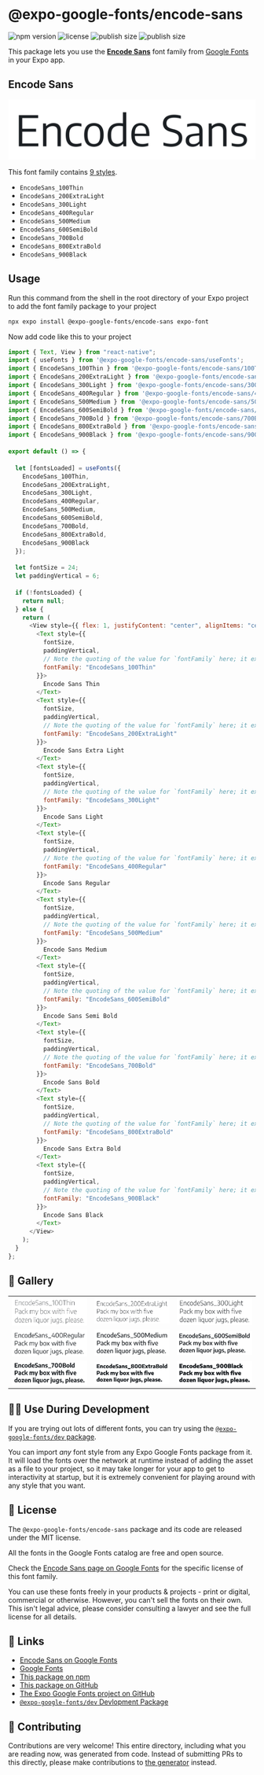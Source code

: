 # @expo-google-fonts/encode-sans

![npm version](https://flat.badgen.net/npm/v/@expo-google-fonts/encode-sans)
![license](https://flat.badgen.net/github/license/expo/google-fonts)
![publish size](https://flat.badgen.net/packagephobia/install/@expo-google-fonts/encode-sans)
![publish size](https://flat.badgen.net/packagephobia/publish/@expo-google-fonts/encode-sans)

This package lets you use the [**Encode Sans**](https://fonts.google.com/specimen/Encode+Sans) font family from [Google Fonts](https://fonts.google.com/) in your Expo app.

## Encode Sans

![Encode Sans](./font-family.png)

This font family contains [9 styles](#-gallery).

- `EncodeSans_100Thin`
- `EncodeSans_200ExtraLight`
- `EncodeSans_300Light`
- `EncodeSans_400Regular`
- `EncodeSans_500Medium`
- `EncodeSans_600SemiBold`
- `EncodeSans_700Bold`
- `EncodeSans_800ExtraBold`
- `EncodeSans_900Black`

## Usage

Run this command from the shell in the root directory of your Expo project to add the font family package to your project

```sh
npx expo install @expo-google-fonts/encode-sans expo-font
```

Now add code like this to your project

```js
import { Text, View } from "react-native";
import { useFonts } from '@expo-google-fonts/encode-sans/useFonts';
import { EncodeSans_100Thin } from '@expo-google-fonts/encode-sans/100Thin';
import { EncodeSans_200ExtraLight } from '@expo-google-fonts/encode-sans/200ExtraLight';
import { EncodeSans_300Light } from '@expo-google-fonts/encode-sans/300Light';
import { EncodeSans_400Regular } from '@expo-google-fonts/encode-sans/400Regular';
import { EncodeSans_500Medium } from '@expo-google-fonts/encode-sans/500Medium';
import { EncodeSans_600SemiBold } from '@expo-google-fonts/encode-sans/600SemiBold';
import { EncodeSans_700Bold } from '@expo-google-fonts/encode-sans/700Bold';
import { EncodeSans_800ExtraBold } from '@expo-google-fonts/encode-sans/800ExtraBold';
import { EncodeSans_900Black } from '@expo-google-fonts/encode-sans/900Black';

export default () => {

  let [fontsLoaded] = useFonts({
    EncodeSans_100Thin, 
    EncodeSans_200ExtraLight, 
    EncodeSans_300Light, 
    EncodeSans_400Regular, 
    EncodeSans_500Medium, 
    EncodeSans_600SemiBold, 
    EncodeSans_700Bold, 
    EncodeSans_800ExtraBold, 
    EncodeSans_900Black
  });

  let fontSize = 24;
  let paddingVertical = 6;

  if (!fontsLoaded) {
    return null;
  } else {
    return (
      <View style={{ flex: 1, justifyContent: "center", alignItems: "center" }}>
        <Text style={{
          fontSize,
          paddingVertical,
          // Note the quoting of the value for `fontFamily` here; it expects a string!
          fontFamily: "EncodeSans_100Thin"
        }}>
          Encode Sans Thin
        </Text>
        <Text style={{
          fontSize,
          paddingVertical,
          // Note the quoting of the value for `fontFamily` here; it expects a string!
          fontFamily: "EncodeSans_200ExtraLight"
        }}>
          Encode Sans Extra Light
        </Text>
        <Text style={{
          fontSize,
          paddingVertical,
          // Note the quoting of the value for `fontFamily` here; it expects a string!
          fontFamily: "EncodeSans_300Light"
        }}>
          Encode Sans Light
        </Text>
        <Text style={{
          fontSize,
          paddingVertical,
          // Note the quoting of the value for `fontFamily` here; it expects a string!
          fontFamily: "EncodeSans_400Regular"
        }}>
          Encode Sans Regular
        </Text>
        <Text style={{
          fontSize,
          paddingVertical,
          // Note the quoting of the value for `fontFamily` here; it expects a string!
          fontFamily: "EncodeSans_500Medium"
        }}>
          Encode Sans Medium
        </Text>
        <Text style={{
          fontSize,
          paddingVertical,
          // Note the quoting of the value for `fontFamily` here; it expects a string!
          fontFamily: "EncodeSans_600SemiBold"
        }}>
          Encode Sans Semi Bold
        </Text>
        <Text style={{
          fontSize,
          paddingVertical,
          // Note the quoting of the value for `fontFamily` here; it expects a string!
          fontFamily: "EncodeSans_700Bold"
        }}>
          Encode Sans Bold
        </Text>
        <Text style={{
          fontSize,
          paddingVertical,
          // Note the quoting of the value for `fontFamily` here; it expects a string!
          fontFamily: "EncodeSans_800ExtraBold"
        }}>
          Encode Sans Extra Bold
        </Text>
        <Text style={{
          fontSize,
          paddingVertical,
          // Note the quoting of the value for `fontFamily` here; it expects a string!
          fontFamily: "EncodeSans_900Black"
        }}>
          Encode Sans Black
        </Text>
      </View>
    );
  }
};
```

## 🔡 Gallery


||||
|-|-|-|
|![EncodeSans_100Thin](./100Thin/EncodeSans_100Thin.ttf.png)|![EncodeSans_200ExtraLight](./200ExtraLight/EncodeSans_200ExtraLight.ttf.png)|![EncodeSans_300Light](./300Light/EncodeSans_300Light.ttf.png)||
|![EncodeSans_400Regular](./400Regular/EncodeSans_400Regular.ttf.png)|![EncodeSans_500Medium](./500Medium/EncodeSans_500Medium.ttf.png)|![EncodeSans_600SemiBold](./600SemiBold/EncodeSans_600SemiBold.ttf.png)||
|![EncodeSans_700Bold](./700Bold/EncodeSans_700Bold.ttf.png)|![EncodeSans_800ExtraBold](./800ExtraBold/EncodeSans_800ExtraBold.ttf.png)|![EncodeSans_900Black](./900Black/EncodeSans_900Black.ttf.png)||


## 👩‍💻 Use During Development

If you are trying out lots of different fonts, you can try using the [`@expo-google-fonts/dev` package](https://github.com/expo/google-fonts/tree/master/font-packages/dev#readme).

You can import _any_ font style from any Expo Google Fonts package from it. It will load the fonts over the network at runtime instead of adding the asset as a file to your project, so it may take longer for your app to get to interactivity at startup, but it is extremely convenient for playing around with any style that you want.


## 📖 License

The `@expo-google-fonts/encode-sans` package and its code are released under the MIT license.

All the fonts in the Google Fonts catalog are free and open source.

Check the [Encode Sans page on Google Fonts](https://fonts.google.com/specimen/Encode+Sans) for the specific license of this font family.

You can use these fonts freely in your products & projects - print or digital, commercial or otherwise. However, you can't sell the fonts on their own. This isn't legal advice, please consider consulting a lawyer and see the full license for all details.

## 🔗 Links

- [Encode Sans on Google Fonts](https://fonts.google.com/specimen/Encode+Sans)
- [Google Fonts](https://fonts.google.com/)
- [This package on npm](https://www.npmjs.com/package/@expo-google-fonts/encode-sans)
- [This package on GitHub](https://github.com/expo/google-fonts/tree/master/font-packages/encode-sans)
- [The Expo Google Fonts project on GitHub](https://github.com/expo/google-fonts)
- [`@expo-google-fonts/dev` Devlopment Package](https://github.com/expo/google-fonts/tree/master/font-packages/dev)

## 🤝 Contributing

Contributions are very welcome! This entire directory, including what you are reading now, was generated from code. Instead of submitting PRs to this directly, please make contributions to [the generator](https://github.com/expo/google-fonts/tree/master/packages/generator) instead.

